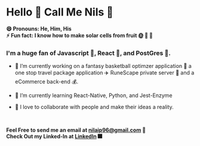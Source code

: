 # Hello 👋 Call Me Nils 👋 
**😄 Pronouns: He, Him, His**
<br>
**⚡ Fun fact: I know how to make solar cells from fruit :sun_with_face: :grapes: :strawberry:**

### I'm a huge fan of Javascript :memo:, React :battery:, and PostGres :elephant:.

- 🔭 I’m currently working on a fantasy basketball optimzer application :basketball: a one stop travel package application :airplane: RuneScape private server :european_castle: and a eCommerce back-end :moneybag:.

- 🌱 I’m currently learning React-Native, Python, and Jest-Enzyme

- :purple_heart: I love to collaborate with people and make their ideas a reality.

<br>

**Feel Free to send me an email at [nilaip96@gmail.com](nilaip96@gmail.com) :email:**
<br>
**Check Out my Linked-In at [LinkedIn](https://www.linkedin.com/in/nilai-patel-619474165/) :fireworks:**
